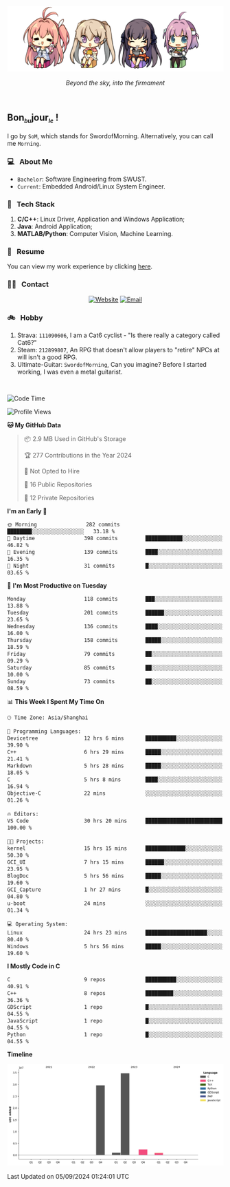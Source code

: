 <img src="./pic/Aokana.png">
<p align="center"><em>Beyond the sky, into the firmament</em></p>

<br/>

## Bon<sub><em><font size=2>bu</font></em></sub>jour<sub><em><font size=2>le</font></em></sub> !

I go by `SoM`, which stands for SwordofMorning. Alternatively, you can call me `Morning`.

### 💻 &nbsp; About Me

- `Bachelor`: Software Engineering from SWUST.
- `Current`: Embedded Android/Linux System Engineer.

### 🔧 &nbsp; Tech Stack

1. **C/C++**: Linux Driver, Application and Windows Application;
2. **Java**: Android Application;
3. **MATLAB/Python**: Computer Vision, Machine Learning.

### 📝 &nbsp; Resume

You can view my work experience by clicking <a href="https://swordofmorning.com/index.php/contact/">here</a>.

### 🤝🏻 &nbsp; Contact

<p align="center">
<a href="https://swordofmorning.com/"><img alt="Website" src="https://img.shields.io/badge/Website-swordofmorning.com-blue?style=flat-square&logo=google-chrome"></a>
<a href="mailto:master@xiaojintao.email
"><img alt="Email" src="https://img.shields.io/badge/Email-master@xiaojintao.email-blue?style=flat-square&logo=gmail"></a>
</p>

### 🚲 &nbsp; Hobby

1. Strava: `111090606`, I am a Cat6 cyclist - "Is there really a category called Cat6?"
2. Steam: `212899807`, An RPG that doesn't allow players to "retire" NPCs at will isn't a good RPG.
3. Ultimate-Guitar: `SwordofMorning`, Can you imagine? Before I started working, I was even a metal guitarist.

<br/>

<!--START_SECTION:waka-->
![Code Time](http://img.shields.io/badge/Code%20Time-117%20hrs%2055%20mins-blue)

![Profile Views](http://img.shields.io/badge/Profile%20Views-0-blue)

**🐱 My GitHub Data** 

> 📦 2.9 MB Used in GitHub's Storage 
 > 
> 🏆 277 Contributions in the Year 2024
 > 
> 🚫 Not Opted to Hire
 > 
> 📜 16 Public Repositories 
 > 
> 🔑 12 Private Repositories 
 > 
**I'm an Early 🐤** 

```text
🌞 Morning                282 commits         ████████░░░░░░░░░░░░░░░░░   33.18 % 
🌆 Daytime                398 commits         ████████████░░░░░░░░░░░░░   46.82 % 
🌃 Evening                139 commits         ████░░░░░░░░░░░░░░░░░░░░░   16.35 % 
🌙 Night                  31 commits          █░░░░░░░░░░░░░░░░░░░░░░░░   03.65 % 
```
📅 **I'm Most Productive on Tuesday** 

```text
Monday                   118 commits         ███░░░░░░░░░░░░░░░░░░░░░░   13.88 % 
Tuesday                  201 commits         ██████░░░░░░░░░░░░░░░░░░░   23.65 % 
Wednesday                136 commits         ████░░░░░░░░░░░░░░░░░░░░░   16.00 % 
Thursday                 158 commits         █████░░░░░░░░░░░░░░░░░░░░   18.59 % 
Friday                   79 commits          ██░░░░░░░░░░░░░░░░░░░░░░░   09.29 % 
Saturday                 85 commits          ██░░░░░░░░░░░░░░░░░░░░░░░   10.00 % 
Sunday                   73 commits          ██░░░░░░░░░░░░░░░░░░░░░░░   08.59 % 
```


📊 **This Week I Spent My Time On** 

```text
🕑︎ Time Zone: Asia/Shanghai

💬 Programming Languages: 
Devicetree               12 hrs 6 mins       ██████████░░░░░░░░░░░░░░░   39.90 % 
C++                      6 hrs 29 mins       █████░░░░░░░░░░░░░░░░░░░░   21.41 % 
Markdown                 5 hrs 28 mins       █████░░░░░░░░░░░░░░░░░░░░   18.05 % 
C                        5 hrs 8 mins        ████░░░░░░░░░░░░░░░░░░░░░   16.94 % 
Objective-C              22 mins             ░░░░░░░░░░░░░░░░░░░░░░░░░   01.26 % 

🔥 Editors: 
VS Code                  30 hrs 20 mins      █████████████████████████   100.00 % 

🐱‍💻 Projects: 
kernel                   15 hrs 15 mins      █████████████░░░░░░░░░░░░   50.30 % 
GCI_UI                   7 hrs 15 mins       ██████░░░░░░░░░░░░░░░░░░░   23.95 % 
BlogDoc                  5 hrs 56 mins       █████░░░░░░░░░░░░░░░░░░░░   19.60 % 
GCI_Capture              1 hr 27 mins        █░░░░░░░░░░░░░░░░░░░░░░░░   04.80 % 
u-boot                   24 mins             ░░░░░░░░░░░░░░░░░░░░░░░░░   01.34 % 

💻 Operating System: 
Linux                    24 hrs 23 mins      ████████████████████░░░░░   80.40 % 
Windows                  5 hrs 56 mins       █████░░░░░░░░░░░░░░░░░░░░   19.60 % 
```

**I Mostly Code in C** 

```text
C                        9 repos             ██████████░░░░░░░░░░░░░░░   40.91 % 
C++                      8 repos             █████████░░░░░░░░░░░░░░░░   36.36 % 
GDScript                 1 repo              █░░░░░░░░░░░░░░░░░░░░░░░░   04.55 % 
JavaScript               1 repo              █░░░░░░░░░░░░░░░░░░░░░░░░   04.55 % 
Python                   1 repo              █░░░░░░░░░░░░░░░░░░░░░░░░   04.55 % 
```



**Timeline**

![Lines of Code chart](https://raw.githubusercontent.com/SwordofMorning/SwordofMorning/main/assets/bar_graph.png)


 Last Updated on 05/09/2024 01:24:01 UTC
<!--END_SECTION:waka-->
